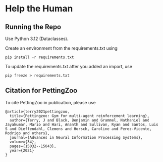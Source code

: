 # Help the Human

## Running the Repo
Use Python 3.12 (Dataclasses).

Create an environment from the requirements.txt using
```{python}
pip install -r requirements.txt
```
To update the requirements.txt after you added an import, use
```{python}
pip freeze > requirements.txt
```

## Citation for PettingZoo

To cite PettingZoo in publication, please use

```
@article{terry2021pettingzoo,
  title={Pettingzoo: Gym for multi-agent reinforcement learning},
  author={Terry, J and Black, Benjamin and Grammel, Nathaniel and Jayakumar, Mario and Hari, Ananth and Sullivan, Ryan and Santos, Luis S and Dieffendahl, Clemens and Horsch, Caroline and Perez-Vicente, Rodrigo and others},
  journal={Advances in Neural Information Processing Systems},
  volume={34},
  pages={15032--15043},
  year={2021}
}
```
